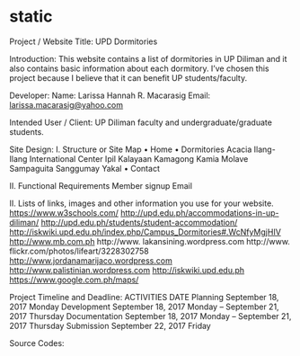 # static
Project / Website Title:
UPD Dormitories

Introduction:
 	This website contains a list of dormitories in UP Diliman and it also contains basic information about each dormitory. I’ve chosen this project because I believe that it can benefit UP students/faculty.

Developer:
Name: Larissa Hannah R. Macarasig
Email: larissa.macarasig@yahoo.com

Intended User / Client:
UP Diliman faculty and undergraduate/graduate students.

Site Design:
I. Structure or Site Map
•	Home
•	Dormitories
 	Acacia
	Ilang-Ilang
 	International Center 
 	Ipil
 	Kalayaan
 	Kamagong
 	Kamia
 	Molave
 	Sampaguita
 	Sanggumay
 	Yakal
•	Contact

II. Functional Requirements
Member signup 
Email

II. Lists of links, images and other information you use for your website.
https://www.w3schools.com/
http://upd.edu.ph/accommodations-in-up-diliman/
http://upd.edu.ph/students/student-accommodation/
http://iskwiki.upd.edu.ph/index.php/Campus_Dormitories#.WcNfyMgjHIV
http://www.mb.com.ph
http://www. lakansining.wordpress.com
http://www. flickr.com/photos/lifeart/3228302758
http://www.jordanamarijaco.wordpress.com
http://www.palistinian.wordpress.com
http://iskwiki.upd.edu.ph
https://www.google.com.ph/maps/

Project Timeline and Deadline:
ACTIVITIES	    DATE
Planning	      September 18, 2017 Monday
Development	    September 18, 2017 Monday – September 21, 2017 Thursday
Documentation	  September 18, 2017 Monday – September 21, 2017 Thursday
Submission	    September 22, 2017 Friday


Source Codes:

